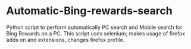 # Automatic-Bing-rewards-search
Python script to perform automatically PC search and Mobile search for Bing Rewards on a PC. This script uses selenium; makes usage of firefox adds on and extensions, changes firefox profile.
